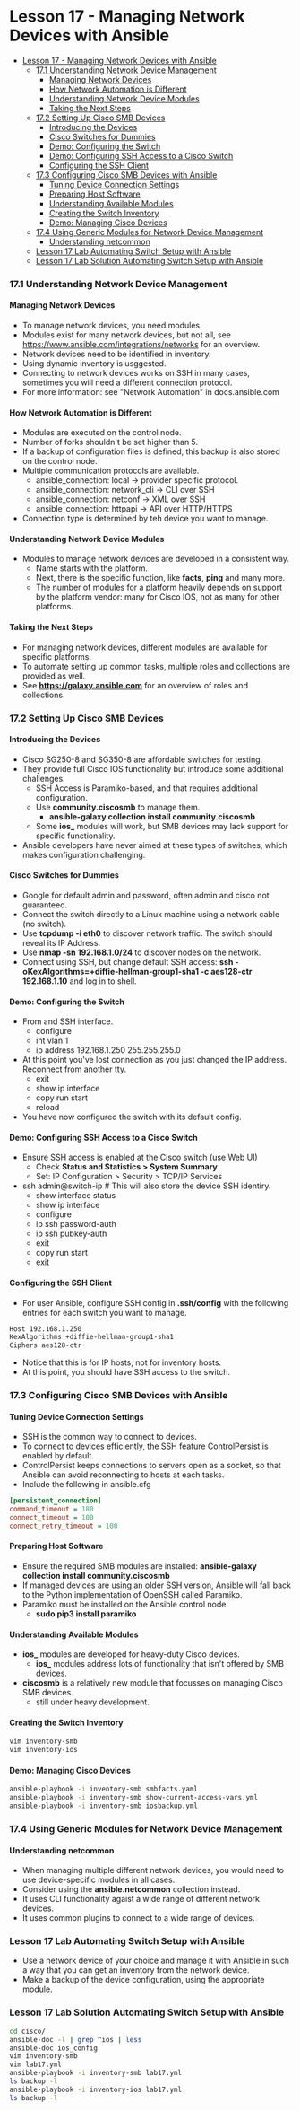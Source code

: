 # Lesson 17 - Managing Network Devices with Ansible

- [Lesson 17 - Managing Network Devices with Ansible](#lesson-17---managing-network-devices-with-ansible)
    - [17.1 Understanding Network Device Management](#171-understanding-network-device-management)
      - [Managing Network Devices](#managing-network-devices)
      - [How Network Automation is Different](#how-network-automation-is-different)
      - [Understanding Network Device Modules](#understanding-network-device-modules)
      - [Taking the Next Steps](#taking-the-next-steps)
    - [17.2 Setting Up Cisco SMB Devices](#172-setting-up-cisco-smb-devices)
      - [Introducing the Devices](#introducing-the-devices)
      - [Cisco Switches for Dummies](#cisco-switches-for-dummies)
      - [Demo: Configuring the Switch](#demo-configuring-the-switch)
      - [Demo: Configuring SSH Access to a Cisco Switch](#demo-configuring-ssh-access-to-a-cisco-switch)
      - [Configuring the SSH Client](#configuring-the-ssh-client)
    - [17.3 Configuring Cisco SMB Devices with Ansible](#173-configuring-cisco-smb-devices-with-ansible)
      - [Tuning Device Connection Settings](#tuning-device-connection-settings)
      - [Preparing Host Software](#preparing-host-software)
      - [Understanding Available Modules](#understanding-available-modules)
      - [Creating the Switch Inventory](#creating-the-switch-inventory)
      - [Demo: Managing Cisco Devices](#demo-managing-cisco-devices)
    - [17.4 Using Generic Modules for Network Device Management](#174-using-generic-modules-for-network-device-management)
      - [Understanding netcommon](#understanding-netcommon)
    - [Lesson 17 Lab Automating Switch Setup with Ansible](#lesson-17-lab-automating-switch-setup-with-ansible)
    - [Lesson 17 Lab Solution Automating Switch Setup with Ansible](#lesson-17-lab-solution-automating-switch-setup-with-ansible)

### 17.1 Understanding Network Device Management

#### Managing Network Devices

- To manage network devices, you need modules.
- Modules exist for many network devices, but not all, see https://www.ansible.com/integrations/networks for an overview.
- Network devices need to be identified in inventory.
- Using dynamic inventory is usggested.
- Connecting to network devices works on SSH in many cases, sometimes you will need a different connection protocol.
- For more information: see "Network Automation" in docs.ansible.com

#### How Network Automation is Different

- Modules are executed on the control node.
- Number of forks shouldn't be set higher than 5.
- If a backup of configuration files is defined, this backup is also stored on the control node.
- Multiple communication protocols are available.
  - ansible_connection: local -> provider specific protocol.
  - ansible_connection: network_cli -> CLI over SSH
  - ansible_connection: netconf -> XML over SSH
  - ansible_connection: httpapi -> API over HTTP/HTTPS
- Connection type is determined by teh device you want to manage.

#### Understanding Network Device Modules

- Modules to manage network devices are developed in a consistent way.
  - Name starts with the platform.
  - Next, there is the specific function, like **facts**, **ping** and many more.
  - The number of modules for a platform heavily depends on support by the platform vendor: many for Cisco IOS, not as many for other platforms.

#### Taking the Next Steps

- For managing network devices, different modules are available for specific platforms.
- To automate setting up common tasks, multiple roles and collections are provided as well.
- See **https://galaxy.ansible.com** for an overview of roles and collections.

### 17.2 Setting Up Cisco SMB Devices

#### Introducing the Devices

- Cisco SG250-8 and SG350-8 are affordable switches for testing.
- They provide full Cisco IOS functionality but introduce some additional challenges.
  - SSH Access is Paramiko-based, and that requires additional configuration.
  - Use **community.ciscosmb** to manage them.
    - **ansible-galaxy collection install community.ciscosmb**
  - Some **ios_** modules will work, but SMB devices may lack support for specific functionality.
- Ansible developers have never aimed at these types of switches, which makes configuration challenging.

#### Cisco Switches for Dummies

- Google for default admin and password, often admin and cisco not guaranteed.
- Connect the switch directly to a Linux machine using a network cable (no switch).
- Use **tcpdump -i eth0** to discover network traffic. The switch should reveal its IP Address.
- Use **nmap -sn 192.168.1.0/24** to discover nodes on the network.
- Connect using SSH, but change default SSH access: **ssh -oKexAlgorithms=+diffie-hellman-group1-sha1 -c aes128-ctr 192.168.1.10** and log in to shell.

#### Demo: Configuring the Switch

- From and SSH interface.
  - configure
  - int vlan 1
  - ip address 192.168.1.250 255.255.255.0
- At this point you've lost connection as you just changed the IP address. Reconnect from another tty.
  - exit
  - show ip interface
  - copy run start
  - reload
- You have now configured the switch with its default config.

#### Demo: Configuring SSH Access to a Cisco Switch

- Ensure SSH access is enabled at the Cisco switch (use Web UI)
  - Check **Status and Statistics > System Summary**
  - Set: IP Configuration > Security > TCP/IP Services
- ssh admin@switch-ip # This will also store the device SSH identiry.
  - show interface status
  - show ip interface
  - configure
  - ip ssh password-auth
  - ip ssh pubkey-auth
  - exit
  - copy run start
  - exit

#### Configuring the SSH Client

- For user Ansible, configure SSH config in **.ssh/config** with the following entries for each switch you want to manage.
```bash
Host 192.168.1.250
KexAlgorithms +diffie-hellman-group1-sha1
Ciphers aes128-ctr
```
- Notice that this is for IP hosts, not for inventory hosts.
- At this point, you should have SSH access to the switch.

### 17.3 Configuring Cisco SMB Devices with Ansible

#### Tuning Device Connection Settings

- SSH is the common way to connect to devices.
- To connect to devices efficiently, the SSH feature ControlPersist is enabled by default.
- ControlPersist keeps connections to servers open as a socket, so that Ansible can avoid reconnecting to hosts at each tasks.
- Include the following in ansible.cfg
```ini
[persistent_connection]
command_timeout = 180
connect_timeout = 100
connect_retry_timeout = 100
```

#### Preparing Host Software

- Ensure the required SMB modules are installed: **ansible-galaxy collection install community.ciscosmb**
- If managed devices are using an older SSH version, Ansible will fall back to the Python implementation of OpenSSH called Paramiko.
- Paramiko must be installed on the Ansible control node.
  - **sudo pip3 install paramiko**

#### Understanding Available Modules

- **ios_** modules are developed for heavy-duty Cisco devices.
  - **ios_** modules address lots of functionality that isn't offered by SMB devices.
- **ciscosmb** is a relatively new module that focusses on managing Cisco SMB devices.
  - still under heavy development.

#### Creating the Switch Inventory

```bash
vim inventory-smb
vim inventory-ios
```

#### Demo: Managing Cisco Devices

```bash
ansible-playbook -i inventory-smb smbfacts.yaml
ansible-playbook -i inventory-smb show-current-access-vars.yml
ansible-playbook -i inventory-smb iosbackup.yml
```

### 17.4 Using Generic Modules for Network Device Management

#### Understanding netcommon

- When managing multiple different network devices, you would need to use device-specific modules in all cases.
- Consider using the **ansible.netcommon** collection instead. 
- It uses CLI functionality agaist a wide range of different network devices.
- It uses common plugins to connect to a wide range of devices.

### Lesson 17 Lab Automating Switch Setup with Ansible

- Use a network device of your choice and manage it with Ansible in such a way that you can get an inventory from the network device.
- Make a backup of the device configuration, using the appropriate module.

### Lesson 17 Lab Solution Automating Switch Setup with Ansible

```bash
cd cisco/
ansible-doc -l | grep ^ios | less
ansible-doc ios_config
vim inventory-smb
vim lab17.yml 
ansible-playbook -i inventory-smb lab17.yml
ls backup -l
ansible-playbook -i inventory-ios lab17.yml
ls backup -l
```

